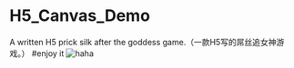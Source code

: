 # H5_Canvas_Demo
A written H5 prick silk after the goddess game.（一款H5写的屌丝追女神游戏。）
#enjoy it
![haha](http://github.com/samwangzhibo/H5_Canvas_Demo/screenshots/Video_2015-08-24_115452.gif)
